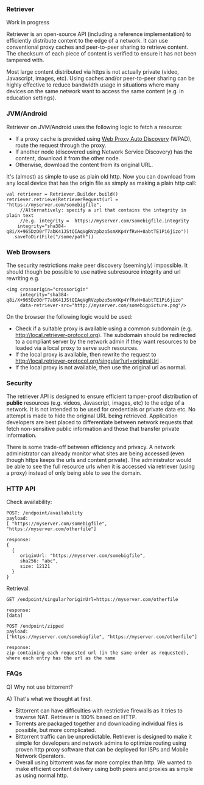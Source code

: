### Retriever

Work in progress

Retriever is an open-source API (including a reference implementation) to efficiently
distribute content to the edge of a network. It can use conventional proxy caches and 
peer-to-peer sharing to retrieve content. The checksum of each piece of content is verified 
to ensure it has not been tampered with. 

Most large content distributed via https is not actually private (video, Javascript, images, etc). 
Using caches and/or peer-to-peer sharing can be highly effective to reduce bandwidth usage in situations 
where many devices on the same network want to access the same content (e.g. in education settings).

### JVM/Android

Retriever on JVM/Android uses the following logic to fetch a resource:

* If a proxy cache is provided using [Web Proxy Auto Discovery](https://en.wikipedia.org/wiki/Web_Proxy_Auto-Discovery_Protocol]) 
  (WPAD), route the request through the proxy.
* If another node (discovered using Network Service Discovery) has the content, download
  it from the other node.
* Otherwise, download the content from its original URL.

It's (almost) as simple to use as plain old http.  Now you can download from any local device that has the origin file 
as simply as making a plain http call:

```
val retriever = Retriever.Builder.build()
retriever.retrieve(RetrieverRequest(url = "https://myserver.com/somebigfile",
     //Alternatively: specify a url that contains the integrity in plain text 
     //e.g. integrity =  https://myserver.com/somebigfile.integrity
    integrity="sha384-q8i/X+965DzO0rT7abK41JStQIAqVgRVzpbzo5smXKp4YfRvH+8abtTE1Pi6jizo"))
  .saveToDir(File("/some/path"))
```

### Web Browsers

The security restrictions make peer discovery (seemingly) impossible. It should though be possible to use
native subresource integrity and url rewriting e.g. 
```
<img crossorigin="crossorigin"
     integrity="sha384-q8i/X+965DzO0rT7abK41JStQIAqVgRVzpbzo5smXKp4YfRvH+8abtTE1Pi6jizo"
     data-retriever-src="http://myserver.com/somebigpicture.png"/>
```

On the browser the following logic would be used:

* Check if a suitable proxy is available using a common subdomain (e.g. http://local.retriever-protocol.org). The 
  subdomain should be redirected to a compliant server by the network admin if they want resources to be loaded via 
  a local proxy to serve such resources.
* If the local proxy is available, then rewrite the request to http://local.retriever-protocol.org/singular?url=originalUrl .
* If the local proxy is not available, then use the original url as normal. 

### Security

The retriever API is designed to ensure efficient tamper-proof distribution of **public** resources (e.g. videos, 
Javascript, images, etc) to the edge of a network. It is not intended to be used for credentials or private data etc.
No attempt is made to hide the original URL being retrieved. Application developers are best placed to differentiate 
between network requests that fetch non-sensitive public information and those that transfer private information.

There is some 
trade-off between efficiency and privacy. A network administrator can already monitor what sites are being accessed (even
though https keeps the urls and content private). The administrator would be able to see the full resource urls when it
is accessed via retriever (using a proxy) instead of only being able to see the domain.  

### HTTP API

Check availability:

```
POST: /endpoint/availability
payload:
[ "https://myserver.com/somebigfile", "https://myserver.com/otherfile"]

response:
{
  {
     originUrl: "https://myserver.com/somebigfile",
     sha256: "abc",
     size: 12121  
  }
}
```

Retrieval:

```
GET /endpoint/singular?originUrl=https://myserver.com/otherfile

response: 
[data]

POST /endpoint/zipped
payload:
["https://myserver.com/somebigfile", "https://myserver.com/otherfile"]

response:
zip containing each requested url (in the same order as requested), where each entry has the url as the name

```

### FAQs

Q) Why not use bittorrent?

A) That's what we thought at first. 
* Bittorrent can have difficulties with restrictive firewalls as it tries to traverse NAT. Retriever is 100% based on HTTP.
* Torrents are packaged together and downloading individual files is possible, but more complicated.
* Bittorrent traffic can be unpredictable. Retriever is designed to make it simple for developers and network 
admins to optimize routing using proven http proxy software that can be deployed for ISPs and Mobile Network Operators.
* Overall using bittorrent was far more complex than http. We wanted to make efficient content delivery using both peers
and proxies as simple as using normal http.

